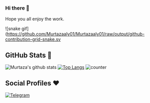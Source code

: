 ### Hi there 👋



Hope you all enjoy the work.

![snake gif](https://github.com/Murtazaaly01/Murtazaaly01/raw/output/github-contribution-grid-snake.sv

## GitHub Stats 🌟

![Murtaza's github stats](https://github-readme-stats.vercel.app/api?username=Murtazaaly01&theme=vue&count_private=true&show_icons=true&cache_seconds=1800)
[![Top Langs](https://github-readme-stats.vercel.app/api/top-langs/?username=Murtazaaly01&layout=compact)](https://github.com/Murtazaaly01/github-readme-stats)
![counter](https://komarev.com/ghpvc/?username=Murtazaaly01&style=flat-square)


## Social Profiles ♥️


[![Telegram](https://img.shields.io/badge/Telegram-FFFFFF?style=for-the-badge&logo=telegram&logoColor=white)](https://telegram.me/Murtazaaly01)
